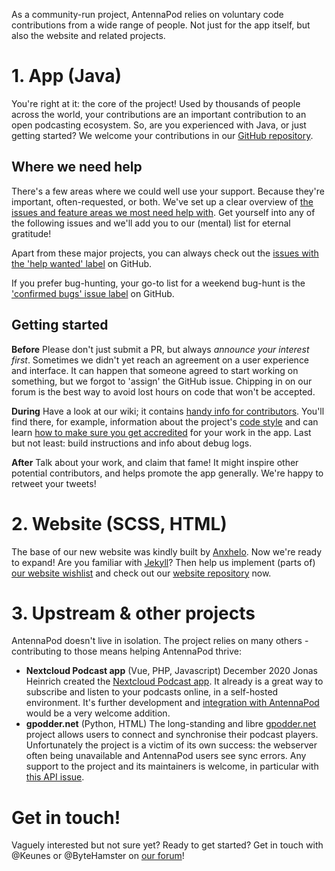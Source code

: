 As a community-run project, AntennaPod relies on voluntary code contributions from a wide range of people. Not just for the app itself, but also the website and related projects.

# 1. App (Java)
You're right at it: the core of the project! Used by thousands of people across the world, your contributions are an important contribution to an open podcasting ecosystem. So, are you experienced with Java, or just getting started? We welcome your contributions in our [GitHub repository](https://github.com/AntennaPod/AntennaPod).

## Where we need help
There's a few areas where we could well use your support. Because they're important, often-requested, or both. We've set up a clear overview of [the issues and feature areas we most need help with](https://github.com/AntennaPod/AntennaPod/projects/2). Get yourself into any of the following issues and we'll add you to our (mental) list for eternal gratitude!

Apart from these major projects, you can always check out the [issues with the 'help wanted' label](https://github.com/AntennaPod/AntennaPod/labels/help%20wanted) on GitHub.

If you prefer bug-hunting, your go-to list for a weekend bug-hunt is the ['confirmed bugs' issue label](https://github.com/AntennaPod/AntennaPod/labels/Type%3A%20Confirmed%20bug) on GitHub.

## Getting started
**Before** Please don't just submit a PR, but always *announce your interest first*. Sometimes we didn't yet reach an agreement on a user experience and interface. It can happen that someone agreed to start working on something, but we forgot to 'assign' the GitHub issue. Chipping in on our forum is the best way to avoid lost hours on code that won't be accepted.

**During** Have a look at our wiki; it contains [handy info for contributors](https://github.com/AntennaPod/AntennaPod/wiki). You'll find there, for example, information about the project's [code style](https://github.com/AntennaPod/AntennaPod/wiki/Code-style) and can learn [how to make sure you get accredited](https://github.com/AntennaPod/AntennaPod/wiki/Getting-accredited-on-the-Contributors-page) for your work in the app. Last but not least: build instructions and info about debug logs.

**After** Talk about your work, and claim that fame! It might inspire other potential contributors, and helps promote the app generally. We're happy to retweet your tweets!

# 2. Website (SCSS, HTML)
The base of our new website was kindly built by [Anxhelo](https://lushka.al). Now we're ready to expand! Are you familiar with [Jekyll](https://jekyllrb.com/)? Then help us implement (parts of) [our website wishlist](https://forum.antennapod.org/t/sitemap-for-the-new-website/240) and check out our [website repository](https://github.com/AntennaPod/antennapod.github.io) now.

# 3. Upstream & other projects
AntennaPod doesn't live in isolation. The project relies on many others - contributing to those means helping AntennaPod thrive:
* **Nextcloud Podcast app** (Vue, PHP, Javascript)
December 2020 Jonas Heinrich created the [Nextcloud Podcast app](https://apps.nextcloud.com/apps/podcast). It already is a great way to subscribe and listen to your podcasts online, in a self-hosted environment. It's further development and [integration with AntennaPod](https://git.project-insanity.org/onny/nextcloud-app-podcast/-/issues/103) would be a very welcome addition.
* **gpodder.net** (Python, HTML)
The long-standing and libre [gpodder.net](https://gpodder.net/) project allows users to connect and synchronise their podcast players. Unfortunately the project is a victim of its own success: the webserver often being unavailable and AntennaPod users see sync errors. Any support to the project and its maintainers is welcome, in particular with [this API issue](https://github.com/gpodder/mygpo/issues/128).

# Get in touch!
Vaguely interested but not sure yet? Ready to get started? Get in touch with @Keunes or @ByteHamster on [our forum](https://forum.antennapod.org)!

